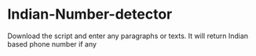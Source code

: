 # Indian-Number-detector

Download the script and enter any paragraphs or texts. It will return Indian based phone number if any
